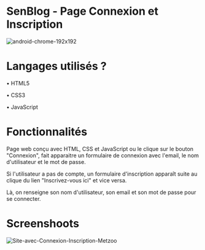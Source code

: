 # SenBlog - Page Connexion et Inscription
![android-chrome-192x192](https://user-images.githubusercontent.com/129201720/228561688-197b11d9-1a05-44b0-b890-186598549901.png)
# Langages utilisés ?
• HTML5

• CSS3

• JavaScript
# Fonctionnalités
Page web conçu avec HTML, CSS et JavaScript ou le clique sur le bouton "Connexion", fait apparaitre un formulaire de connexion avec l'email, le nom d'utilisateur et le mot de passe.

Si l'utilisateur a pas de compte, un formulaire d'inscription apparaît suite au clique du lien "Inscrivez-vous ici" et vice versa.

Là, on renseigne son nom d'utilisateur, son email et son mot de passe pour se connecter.
# Screenshoots
![Site-avec-Connexion-Inscription-Metzoo](https://user-images.githubusercontent.com/129201720/228562005-ccea7a00-f74f-4f00-a3fe-60d049e162bf.png)
